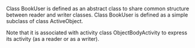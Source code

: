 Class BookUser is defined as an abstract class to share common structure between reader and writer classes.
Class BookUser is defined as a simple subclass of class ActiveObject.

Note that it is associated with activity class ObjectBodyActivity to express its activity (as a reader or as a writer).